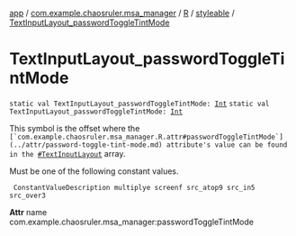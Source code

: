[app](../../../index.md) / [com.example.chaosruler.msa_manager](../../index.md) / [R](../index.md) / [styleable](index.md) / [TextInputLayout_passwordToggleTintMode](.)

# TextInputLayout_passwordToggleTintMode

`static val TextInputLayout_passwordToggleTintMode: `[`Int`](https://kotlinlang.org/api/latest/jvm/stdlib/kotlin/-int/index.html)
`static val TextInputLayout_passwordToggleTintMode: `[`Int`](https://kotlinlang.org/api/latest/jvm/stdlib/kotlin/-int/index.html)

This symbol is the offset where the ``[`com.example.chaosruler.msa_manager.R.attr#passwordToggleTintMode`](../attr/password-toggle-tint-mode.md) attribute's value can be found in the ``[`#TextInputLayout`](-text-input-layout.md) array.

Must be one of the following constant values.

     ConstantValueDescription multiplye screenf src_atop9 src_in5 src_over3

**Attr**
name com.example.chaosruler.msa_manager:passwordToggleTintMode

